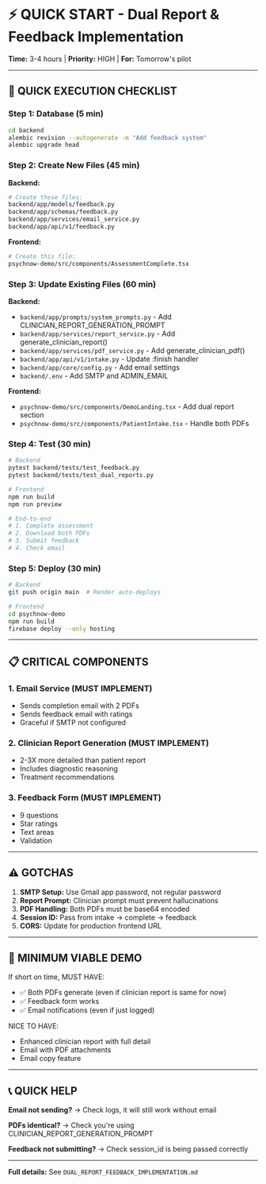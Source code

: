 # ⚡ QUICK START - Dual Report & Feedback Implementation

**Time:** 3-4 hours | **Priority:** HIGH | **For:** Tomorrow's pilot

---

## 🚀 **QUICK EXECUTION CHECKLIST**

### **Step 1: Database (5 min)**
```bash
cd backend
alembic revision --autogenerate -m "Add feedback system"
alembic upgrade head
```

### **Step 2: Create New Files (45 min)**

**Backend:**
```bash
# Create these files:
backend/app/models/feedback.py
backend/app/schemas/feedback.py
backend/app/services/email_service.py
backend/app/api/v1/feedback.py
```

**Frontend:**
```bash
# Create this file:
psychnow-demo/src/components/AssessmentComplete.tsx
```

### **Step 3: Update Existing Files (60 min)**

**Backend:**
- `backend/app/prompts/system_prompts.py` - Add CLINICIAN_REPORT_GENERATION_PROMPT
- `backend/app/services/report_service.py` - Add generate_clinician_report()
- `backend/app/services/pdf_service.py` - Add generate_clinician_pdf()
- `backend/app/api/v1/intake.py` - Update :finish handler
- `backend/app/core/config.py` - Add email settings
- `backend/.env` - Add SMTP and ADMIN_EMAIL

**Frontend:**
- `psychnow-demo/src/components/DemoLanding.tsx` - Add dual report section
- `psychnow-demo/src/components/PatientIntake.tsx` - Handle both PDFs

### **Step 4: Test (30 min)**
```bash
# Backend
pytest backend/tests/test_feedback.py
pytest backend/tests/test_dual_reports.py

# Frontend
npm run build
npm run preview

# End-to-end
# 1. Complete assessment
# 2. Download both PDFs
# 3. Submit feedback
# 4. Check email
```

### **Step 5: Deploy (30 min)**
```bash
# Backend
git push origin main  # Render auto-deploys

# Frontend
cd psychnow-demo
npm run build
firebase deploy --only hosting
```

---

## 📋 **CRITICAL COMPONENTS**

### **1. Email Service** (MUST IMPLEMENT)
- Sends completion email with 2 PDFs
- Sends feedback email with ratings
- Graceful if SMTP not configured

### **2. Clinician Report Generation** (MUST IMPLEMENT)
- 2-3X more detailed than patient report
- Includes diagnostic reasoning
- Treatment recommendations

### **3. Feedback Form** (MUST IMPLEMENT)
- 9 questions
- Star ratings
- Text areas
- Validation

---

## ⚠️ **GOTCHAS**

1. **SMTP Setup:** Use Gmail app password, not regular password
2. **Report Prompt:** Clinician prompt must prevent hallucinations
3. **PDF Handling:** Both PDFs must be base64 encoded
4. **Session ID:** Pass from intake → complete → feedback
5. **CORS:** Update for production frontend URL

---

## 🎯 **MINIMUM VIABLE DEMO**

If short on time, MUST HAVE:
- ✅ Both PDFs generate (even if clinician report is same for now)
- ✅ Feedback form works
- ✅ Email notifications (even if just logged)

NICE TO HAVE:
- Enhanced clinician report with full detail
- Email with PDF attachments
- Email copy feature

---

## 📞 **QUICK HELP**

**Email not sending?**
→ Check logs, it will still work without email

**PDFs identical?**
→ Check you're using CLINICIAN_REPORT_GENERATION_PROMPT

**Feedback not submitting?**
→ Check session_id is being passed correctly

---

**Full details:** See `DUAL_REPORT_FEEDBACK_IMPLEMENTATION.md`

